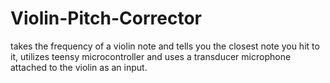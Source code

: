 # Violin-Pitch-Corrector
takes the frequency of a violin note and tells you the closest note you hit to it, utilizes teensy
microcontroller and uses a transducer microphone attached to the violin as an input.

